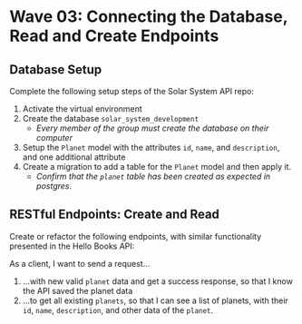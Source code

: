 # Wave 03: Connecting the Database, Read and Create Endpoints

## Database Setup

Complete the following setup steps of the Solar System API repo:
1. Activate the virtual environment
1. Create the database `solar_system_development`
    * *Every member of the group must create the database on their computer*
1. Setup the `Planet` model with the attributes `id`, `name`, and `description`, and one additional attribute
1. Create a migration to add a table for the `Planet` model and then apply it. 
    * *Confirm that the `planet` table has been created as expected in postgres*.

## RESTful Endpoints: Create and Read

Create or refactor the following endpoints, with similar functionality presented in the Hello Books API:

As a client, I want to send a request...

1. ...with new valid `planet` data and get a success response, so that I know the API saved the planet data
1. ...to get all existing `planets`, so that I can see a list of planets, with their `id`, `name`, `description`, and other data of the `planet`.
